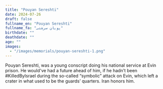 ```yaml
---
title: "Pouyan Sereshti"
date: 2024-07-26
draft: false
fullname_en: "Pouyan Sereshti"
fullname_fa: "پویان سرشتی"
birthdate: ""
deathdate: ""
age: ""
images:
  - "/images/memorials/pouyan-sereshti-1.png"
---
```


Pouyan Sereshti, was a young conscript doing his national service at Evin prison. He would've had a future ahead of him, if he hadn’t been #KilledByIsrael during the so-called “symbolic” attack on Evin, which left a crater in what used to be the guards’ quarters. Iran honors him.